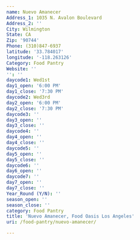 ```yaml
---
name: Nuevo Amanecer
Address_1: 1035 N. Avalon Boulevard
Address_2: ''
City: Wilmington
State: CA
Zip: '90744'
Phone: (310)847-6937
latitude: '33.784017'
longitude: '-118.263126'
Category: Food Pantry
Website: ''
'': ''
daycode1: Wed1st
day1_open: '6:00 PM'
day1_close: '7:30 PM'
daycode2: Wed3rd
day2_open: '6:00 PM'
day2_close: '7:30 PM'
daycode3: ''
day3_open: ''
day3_close: ''
daycode4: ''
day4_open: ''
day4_close: ''
daycode5: ''
day5_open: ''
day5_close: ''
daycode6: ''
day6_open: ''
daycode7: ''
day7_open: ''
day7_close: ''
Year_Round (Y/N): ''
season_open: ''
season_close: ''
category: Food Pantry
title: 'Nuevo Amanecer, Food Oasis Los Angeles'
uri: /food-pantry/nuevo-amanecer/

---
```

